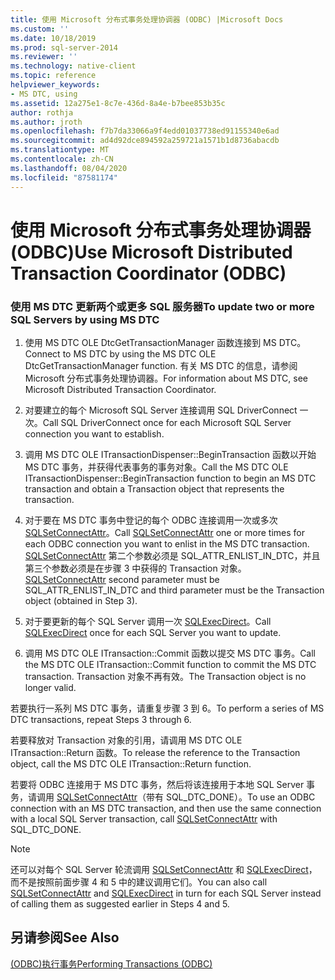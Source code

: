```yaml
---
title: 使用 Microsoft 分布式事务处理协调器 (ODBC) |Microsoft Docs
ms.custom: ''
ms.date: 10/18/2019
ms.prod: sql-server-2014
ms.reviewer: ''
ms.technology: native-client
ms.topic: reference
helpviewer_keywords:
- MS DTC, using
ms.assetid: 12a275e1-8c7e-436d-8a4e-b7bee853b35c
author: rothja
ms.author: jroth
ms.openlocfilehash: f7b7da33066a9f4edd01037738ed91155340e6ad
ms.sourcegitcommit: ad4d92dce894592a259721a1571b1d8736abacdb
ms.translationtype: MT
ms.contentlocale: zh-CN
ms.lasthandoff: 08/04/2020
ms.locfileid: "87581174"
---
```

# <a name="use-microsoft-distributed-transaction-coordinator-odbc"></a><span data-ttu-id="25b27-102">使用 Microsoft 分布式事务处理协调器 (ODBC)</span><span class="sxs-lookup"><span data-stu-id="25b27-102">Use Microsoft Distributed Transaction Coordinator (ODBC)</span></span>
    
### <a name="to-update-two-or-more-sql-servers-by-using-ms-dtc"></a><span data-ttu-id="25b27-103">使用 MS DTC 更新两个或更多 SQL 服务器</span><span class="sxs-lookup"><span data-stu-id="25b27-103">To update two or more SQL Servers by using MS DTC</span></span>  
  
1.  <span data-ttu-id="25b27-104">使用 MS DTC OLE DtcGetTransactionManager 函数连接到 MS DTC。</span><span class="sxs-lookup"><span data-stu-id="25b27-104">Connect to MS DTC by using the MS DTC OLE DtcGetTransactionManager function.</span></span> <span data-ttu-id="25b27-105">有关 MS DTC 的信息，请参阅 Microsoft 分布式事务处理协调器。</span><span class="sxs-lookup"><span data-stu-id="25b27-105">For information about MS DTC, see Microsoft Distributed Transaction Coordinator.</span></span>  
  
2.  <span data-ttu-id="25b27-106">对要建立的每个 Microsoft SQL Server 连接调用 SQL DriverConnect 一次。</span><span class="sxs-lookup"><span data-stu-id="25b27-106">Call SQL DriverConnect once for each Microsoft SQL Server connection you want to establish.</span></span>  
  
3.  <span data-ttu-id="25b27-107">调用 MS DTC OLE ITransactionDispenser::BeginTransaction 函数以开始 MS DTC 事务，并获得代表事务的事务对象。</span><span class="sxs-lookup"><span data-stu-id="25b27-107">Call the MS DTC OLE ITransactionDispenser::BeginTransaction function to begin an MS DTC transaction and obtain a Transaction object that represents the transaction.</span></span>  
  
4.  <span data-ttu-id="25b27-108">对于要在 MS DTC 事务中登记的每个 ODBC 连接调用一次或多次 [SQLSetConnectAttr](../native-client-odbc-api/sqlsetconnectattr.md)。</span><span class="sxs-lookup"><span data-stu-id="25b27-108">Call [SQLSetConnectAttr](../native-client-odbc-api/sqlsetconnectattr.md) one or more times for each ODBC connection you want to enlist in the MS DTC transaction.</span></span> <span data-ttu-id="25b27-109">[SQLSetConnectAttr](../native-client-odbc-api/sqlsetconnectattr.md) 第二个参数必须是 SQL_ATTR_ENLIST_IN_DTC，并且第三个参数必须是在步骤 3 中获得的 Transaction 对象。</span><span class="sxs-lookup"><span data-stu-id="25b27-109">[SQLSetConnectAttr](../native-client-odbc-api/sqlsetconnectattr.md) second parameter must be SQL_ATTR_ENLIST_IN_DTC and third parameter must be the Transaction object (obtained in Step 3).</span></span>  
  
5.  <span data-ttu-id="25b27-110">对于要更新的每个 SQL Server 调用一次 [SQLExecDirect](https://go.microsoft.com/fwlink/?LinkId=58399)。</span><span class="sxs-lookup"><span data-stu-id="25b27-110">Call [SQLExecDirect](https://go.microsoft.com/fwlink/?LinkId=58399) once for each SQL Server you want to update.</span></span>  
  
6.  <span data-ttu-id="25b27-111">调用 MS DTC OLE ITransaction::Commit 函数以提交 MS DTC 事务。</span><span class="sxs-lookup"><span data-stu-id="25b27-111">Call the MS DTC OLE ITransaction::Commit function to commit the MS DTC transaction.</span></span> <span data-ttu-id="25b27-112">Transaction 对象不再有效。</span><span class="sxs-lookup"><span data-stu-id="25b27-112">The Transaction object is no longer valid.</span></span>  
  
 <span data-ttu-id="25b27-113">若要执行一系列 MS DTC 事务，请重复步骤 3 到 6。</span><span class="sxs-lookup"><span data-stu-id="25b27-113">To perform a series of MS DTC transactions, repeat Steps 3 through 6.</span></span>  
  
 <span data-ttu-id="25b27-114">若要释放对 Transaction 对象的引用，请调用 MS DTC OLE ITransaction::Return 函数。</span><span class="sxs-lookup"><span data-stu-id="25b27-114">To release the reference to the Transaction object, call the MS DTC OLE ITransaction::Return function.</span></span>  
  
 <span data-ttu-id="25b27-115">若要将 ODBC 连接用于 MS DTC 事务，然后将该连接用于本地 SQL Server 事务，请调用 [SQLSetConnectAttr](../native-client-odbc-api/sqlsetconnectattr.md)（带有 SQL_DTC_DONE）。</span><span class="sxs-lookup"><span data-stu-id="25b27-115">To use an ODBC connection with an MS DTC transaction, and then use the same connection with a local SQL Server transaction, call [SQLSetConnectAttr](../native-client-odbc-api/sqlsetconnectattr.md) with SQL_DTC_DONE.</span></span>  
  
> [!NOTE]  
>  <span data-ttu-id="25b27-116">还可以对每个 SQL Server 轮流调用 [SQLSetConnectAttr](../native-client-odbc-api/sqlsetconnectattr.md) 和 [SQLExecDirect](https://go.microsoft.com/fwlink/?LinkId=58399)，而不是按照前面步骤 4 和 5 中的建议调用它们。</span><span class="sxs-lookup"><span data-stu-id="25b27-116">You can also call [SQLSetConnectAttr](../native-client-odbc-api/sqlsetconnectattr.md) and [SQLExecDirect](https://go.microsoft.com/fwlink/?LinkId=58399) in turn for each SQL Server instead of calling them as suggested earlier in Steps 4 and 5.</span></span>  
  
## <a name="see-also"></a><span data-ttu-id="25b27-117">另请参阅</span><span class="sxs-lookup"><span data-stu-id="25b27-117">See Also</span></span>  
 [<span data-ttu-id="25b27-118">&#40;ODBC&#41;执行事务</span><span class="sxs-lookup"><span data-stu-id="25b27-118">Performing Transactions &#40;ODBC&#41;</span></span>](../../database-engine/dev-guide/performing-transactions-odbc.md)  
  
  
